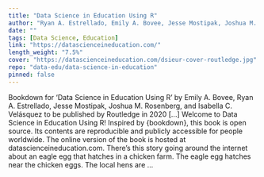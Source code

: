 ```yaml
---
title: "Data Science in Education Using R"
author: "Ryan A. Estrellado, Emily A. Bovee, Jesse Mostipak, Joshua M. Rosenberg, and Isabella C. Velásquez"
date: ""
tags: [Data Science, Education]
link: "https://datascienceineducation.com/"
length_weight: "7.5%"
cover: "https://datascienceineducation.com/dsieur-cover-routledge.jpg"
repo: "data-edu/data-science-in-education"
pinned: false
---
```


Bookdown for ‘Data Science in Education Using R’ by Emily A. Bovee, Ryan A. Estrellado, Jesse Mostipak, Joshua M. Rosenberg, and Isabella C. Velásquez to be published by Routledge in 2020 [...] Welcome to Data Science in Education Using R! Inspired by {bookdown}, this book is open source. Its contents are reproducible and publicly accessible for people worldwide. The online version of the book is hosted at datascienceineducation.com. There’s this story going around the internet about an eagle egg that hatches in a chicken farm. The eagle egg hatches near the chicken eggs. The local hens are ...
